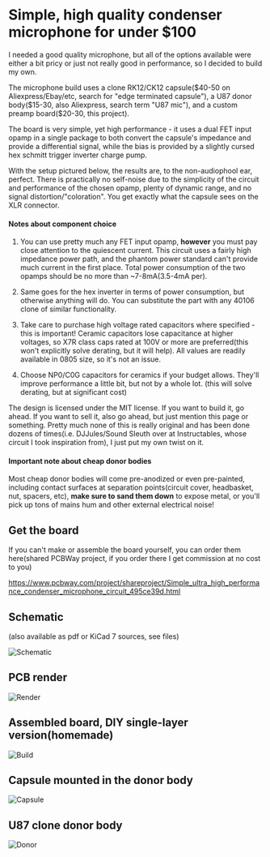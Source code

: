 # Simple, high quality condenser microphone for under $100

I needed a good quality microphone, but all of the options available were either a bit pricy or just not really good in performance, so I decided to build my own.

The microphone build uses a clone RK12/CK12 capsule($40-50 on Aliexpress/Ebay/etc, search for "edge terminated capsule"), a U87 donor body($15-30, also Aliexpress, search term "U87 mic"), and a custom preamp board($20-30, this project).

The board is very simple, yet high performance - it uses a dual FET input opamp in a single package to both convert the capsule's impedance and provide a differential signal, while the bias is provided by a slightly cursed hex schmitt trigger inverter charge pump.

With the setup pictured below, the results are, to the non-audiophool ear, perfect. There is practically no self-noise due to the simplicity of the circuit and performance of the chosen opamp, plenty of dynamic range, and no signal distortion/"coloration". You get exactly what the capsule sees on the XLR connector.

#### Notes about component choice
  1. You can use pretty much any FET input opamp, **however** you must pay close attention to the quiescent current. This circuit uses a fairly high impedance power path, and the phantom power standard can't provide much current in the first place. Total power consumption of the two opamps should be no more than ~7-8mA(3.5-4mA per).

  2. Same goes for the hex inverter in terms of power consumption, but otherwise anything will do. You can substitute the part with any 40106 clone of similar functionality.
  
  3. Take care to purchase high voltage rated capacitors where specified - this is important! Ceramic capacitors lose capacitance at higher voltages, so X7R class caps rated at 100V or more are preferred(this won't explicitly solve derating, but it will help). All values are  readily available in 0805 size, so it's not an issue.

  4. Choose NP0/C0G capacitors for ceramics if your budget allows. They'll improve performance a little bit, but not by a whole lot. (this will solve derating, but at significant cost)
  
The design is licensed under the MIT license. If you want to build it, go ahead. If you want to sell it, also go ahead, but just mention this page or something. Pretty much none of this is really original and has been done dozens of times(i.e. DJJules/Sound Sleuth over at Instructables, whose circuit I took inspiration from), I just put my own twist on it.

#### Important note about cheap donor bodies
Most cheap donor bodies will come pre-anodized or even pre-painted, including contact surfaces at separation points(circuit cover, headbasket, nut, spacers, etc), __make sure to sand them down__ to expose metal, or you'll pick up tons of mains hum and other external electrical noise!


## Get the board
If you can't make or assemble the board yourself, you can order them here(shared PCBWay project, if you order there I get commission at no cost to you)

https://www.pcbway.com/project/shareproject/Simple_ultra_high_performance_condenser_microphone_circuit_495ce39d.html

## Schematic
(also available as pdf or KiCad 7 sources, see files)

![Schematic](sch_img.png)

## PCB render
![Render](render.png)

## Assembled board, DIY single-layer version(homemade)
![Build](build.jpg)

## Capsule mounted in the donor body
![Capsule](capsule.png)

## U87 clone donor body
![Donor](donor.png)
